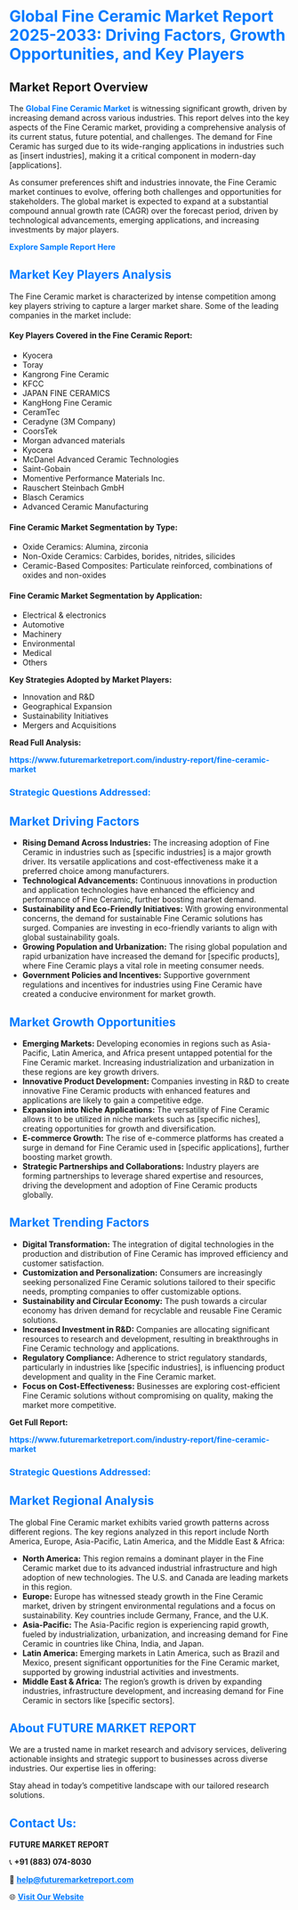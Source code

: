<h1 style="color: #007BFF;">Global Fine Ceramic Market Report 2025-2033: Driving Factors, Growth Opportunities, and Key Players</h1>

<section id="overview">
<h2>Market Report Overview</h2>
<p>The <a href="https://www.futuremarketreport.com/industry-report/fine-ceramic-market" style="color: #007BFF; text-decoration: none;"><strong>Global Fine Ceramic Market</strong></a> is witnessing significant growth, driven by increasing demand across various industries. This report delves into the key aspects of the Fine Ceramic market, providing a comprehensive analysis of its current status, future potential, and challenges. The demand for Fine Ceramic has surged due to its wide-ranging applications in industries such as [insert industries], making it a critical component in modern-day [applications].</p>
<p>As consumer preferences shift and industries innovate, the Fine Ceramic market continues to evolve, offering both challenges and opportunities for stakeholders. The global market is expected to expand at a substantial compound annual growth rate (CAGR) over the forecast period, driven by technological advancements, emerging applications, and increasing investments by major players.</p>
</section>

<section id="overview">
<p><a href="https://www.futuremarketreport.com/request-sample/reportId=102824" style="color: #007BFF; text-decoration: none;"><strong>Explore Sample Report Here</strong></a></p>
</section>

<section id="key-players">
<h2 style="color: #007BFF;">Market Key Players Analysis</h2>
<p>The Fine Ceramic market is characterized by intense competition among key players striving to capture a larger market share. Some of the leading companies in the market include:</p>
<h4>Key Players Covered in the Fine Ceramic Report:</h4>
<ul><li>Kyocera</li><li>Toray</li><li>Kangrong Fine Ceramic</li><li>KFCC</li><li>JAPAN FINE CERAMICS</li><li>KangHong Fine Ceramic</li><li>CeramTec</li><li>Ceradyne (3M Company)</li><li>CoorsTek</li><li>Morgan advanced materials</li><li>Kyocera</li><li>McDanel Advanced Ceramic Technologies</li><li>Saint-Gobain</li><li>Momentive Performance Materials Inc.</li><li>Rauschert Steinbach GmbH</li><li>Blasch Ceramics</li><li>Advanced Ceramic Manufacturing</li></ul>
<h4>Fine Ceramic Market Segmentation by Type:</h4>
<ul><li>Oxide Ceramics: Alumina, zirconia</li><li>Non-Oxide Ceramics: Carbides, borides, nitrides, silicides</li><li>Ceramic-Based Composites: Particulate reinforced, combinations of oxides and non-oxides</li></ul>

<h4>Fine Ceramic Market Segmentation by Application:</h4>
<ul><li>Electrical &amp; electronics</li><li>Automotive</li><li>Machinery</li><li>Environmental</li><li>Medical</li><li>Others</li></ul>
<p><strong>Key Strategies Adopted by Market Players:</strong></p>
<ul>
<li>Innovation and R&D</li>
<li>Geographical Expansion</li>
<li>Sustainability Initiatives</li>
<li>Mergers and Acquisitions</li>
</ul>
</section>

<section>
<p><strong>Read Full Analysis: </strong></p><a href="https://www.futuremarketreport.com/industry-report/fine-ceramic-market" style="color: #007BFF; text-decoration: none;"><strong>https://www.futuremarketreport.com/industry-report/fine-ceramic-market</strong></a>
<h3 style="color: #007BFF;">Strategic Questions Addressed:</h3>
</section>

<section id="driving-factors">
<h2 style="color: #007BFF;">Market Driving Factors</h2>
<ul>
<li><strong>Rising Demand Across Industries:</strong> The increasing adoption of Fine Ceramic in industries such as [specific industries] is a major growth driver. Its versatile applications and cost-effectiveness make it a preferred choice among manufacturers.</li>
<li><strong>Technological Advancements:</strong> Continuous innovations in production and application technologies have enhanced the efficiency and performance of Fine Ceramic, further boosting market demand.</li>
<li><strong>Sustainability and Eco-Friendly Initiatives:</strong> With growing environmental concerns, the demand for sustainable Fine Ceramic solutions has surged. Companies are investing in eco-friendly variants to align with global sustainability goals.</li>
<li><strong>Growing Population and Urbanization:</strong> The rising global population and rapid urbanization have increased the demand for [specific products], where Fine Ceramic plays a vital role in meeting consumer needs.</li>
<li><strong>Government Policies and Incentives:</strong> Supportive government regulations and incentives for industries using Fine Ceramic have created a conducive environment for market growth.</li>
</ul>
</section>

<section id="growth-opportunities">
<h2 style="color: #007BFF;">Market Growth Opportunities</h2>
<ul>
<li><strong>Emerging Markets:</strong> Developing economies in regions such as Asia-Pacific, Latin America, and Africa present untapped potential for the Fine Ceramic market. Increasing industrialization and urbanization in these regions are key growth drivers.</li>
<li><strong>Innovative Product Development:</strong> Companies investing in R&D to create innovative Fine Ceramic products with enhanced features and applications are likely to gain a competitive edge.</li>
<li><strong>Expansion into Niche Applications:</strong> The versatility of Fine Ceramic allows it to be utilized in niche markets such as [specific niches], creating opportunities for growth and diversification.</li>
<li><strong>E-commerce Growth:</strong> The rise of e-commerce platforms has created a surge in demand for Fine Ceramic used in [specific applications], further boosting market growth.</li>
<li><strong>Strategic Partnerships and Collaborations:</strong> Industry players are forming partnerships to leverage shared expertise and resources, driving the development and adoption of Fine Ceramic products globally.</li>
</ul>
</section>

<section id="trending-factors">
<h2 style="color: #007BFF;">Market Trending Factors</h2>
<ul>
<li><strong>Digital Transformation:</strong> The integration of digital technologies in the production and distribution of Fine Ceramic has improved efficiency and customer satisfaction.</li>
<li><strong>Customization and Personalization:</strong> Consumers are increasingly seeking personalized Fine Ceramic solutions tailored to their specific needs, prompting companies to offer customizable options.</li>
<li><strong>Sustainability and Circular Economy:</strong> The push towards a circular economy has driven demand for recyclable and reusable Fine Ceramic solutions.</li>
<li><strong>Increased Investment in R&D:</strong> Companies are allocating significant resources to research and development, resulting in breakthroughs in Fine Ceramic technology and applications.</li>
<li><strong>Regulatory Compliance:</strong> Adherence to strict regulatory standards, particularly in industries like [specific industries], is influencing product development and quality in the Fine Ceramic market.</li>
<li><strong>Focus on Cost-Effectiveness:</strong> Businesses are exploring cost-efficient Fine Ceramic solutions without compromising on quality, making the market more competitive.</li>
</ul>
</section>

<section>
<p><strong>Get Full Report: </strong></p><a href="https://www.futuremarketreport.com/industry-report/fine-ceramic-market" style="color: #007BFF; text-decoration: none;"><strong>https://www.futuremarketreport.com/industry-report/fine-ceramic-market</strong></a>
<h3 style="color: #007BFF;">Strategic Questions Addressed:</h3>
</section>


<section id="regional-analysis">
<h2 style="color: #007BFF;">Market Regional Analysis</h2>
<p>The global Fine Ceramic market exhibits varied growth patterns across different regions. The key regions analyzed in this report include North America, Europe, Asia-Pacific, Latin America, and the Middle East & Africa:</p>
<ul>
<li><strong>North America:</strong> This region remains a dominant player in the Fine Ceramic market due to its advanced industrial infrastructure and high adoption of new technologies. The U.S. and Canada are leading markets in this region.</li>
<li><strong>Europe:</strong> Europe has witnessed steady growth in the Fine Ceramic market, driven by stringent environmental regulations and a focus on sustainability. Key countries include Germany, France, and the U.K.</li>
<li><strong>Asia-Pacific:</strong> The Asia-Pacific region is experiencing rapid growth, fueled by industrialization, urbanization, and increasing demand for Fine Ceramic in countries like China, India, and Japan.</li>
<li><strong>Latin America:</strong> Emerging markets in Latin America, such as Brazil and Mexico, present significant opportunities for the Fine Ceramic market, supported by growing industrial activities and investments.</li>
<li><strong>Middle East & Africa:</strong> The region’s growth is driven by expanding industries, infrastructure development, and increasing demand for Fine Ceramic in sectors like [specific sectors].</li>
</ul>
</section>

<footer>
<h2 style="color: #007BFF;">About FUTURE MARKET REPORT</h2>
<p>We are a trusted name in market research and advisory services, delivering actionable insights and strategic support to businesses across diverse industries. Our expertise lies in offering:</p>

<p>Stay ahead in today’s competitive landscape with our tailored research solutions.</p>

<h2 style="color: #007BFF;">Contact Us:</h2>
<p><strong>FUTURE MARKET REPORT</strong></p>
<p>📞 <strong>+91 (883) 074-8030</strong></p>
<p>📧 <strong><a href="mailto:help@futuremarketreport.com" style="color: #007BFF;">help@futuremarketreport.com</a></strong></p>
<p>🌐 <strong><a href="https://www.futuremarketreport.com/" style="color: #007BFF;">Visit Our Website</a></strong></p>
</footer>